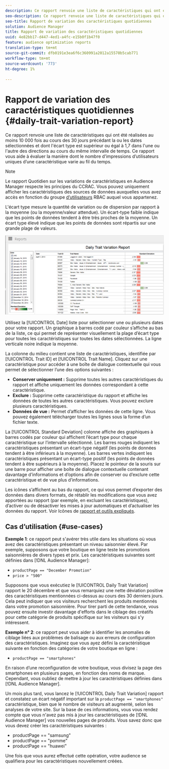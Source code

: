 ```yaml
---
description: Ce rapport renvoie une liste de caractéristiques qui ont été réalisées au moins 10 000 fois au cours des 30 jours précédant la ou les dates sélectionnées et dont l'écart type est supérieur ou égal à 1,7 dans l'une ou l'autre des directions au cours du même intervalle de temps. Ce rapport vous aide à évaluer la manière dont le nombre d’impressions d’utilisateurs uniques d’une caractéristique varie au fil du temps.
seo-description: Ce rapport renvoie une liste de caractéristiques qui ont été réalisées au moins 10 000 fois au cours des 30 jours précédant la ou les dates sélectionnées et dont l'écart type est supérieur ou égal à 1,7 dans l'une ou l'autre des directions au cours du même intervalle de temps. Ce rapport vous aide à évaluer la manière dont le nombre d’impressions d’utilisateurs uniques d’une caractéristique varie au fil du temps.
seo-title: Rapport de variation des caractéristiques quotidiennes
solution: Audience Manager
title: Rapport de variation des caractéristiques quotidiennes
uuid: 4e82bb17-d447-4ed1-a4fc-e15b0f1b47f0
feature: audience optimization reports
translation-type: tm+mt
source-git-commit: dfb0191e3ea6f6c360991a2012a15570b5cab771
workflow-type: tm+mt
source-wordcount: '773'
ht-degree: 1%

---
```



# Rapport de variation des caractéristiques quotidiennes {#daily-trait-variation-report}

Ce rapport renvoie une liste de caractéristiques qui ont été réalisées au moins 10 000 fois au cours des 30 jours précédant la ou les dates sélectionnées et dont l&#39;écart type est supérieur ou égal à 1,7 dans l&#39;une ou l&#39;autre des directions au cours du même intervalle de temps. Ce rapport vous aide à évaluer la manière dont le nombre d’impressions d’utilisateurs uniques d’une caractéristique varie au fil du temps.

>[!NOTE]
>
>Le rapport Quotidien sur les variations de caractéristiques en Audience Manager respecte les principes du CCRAC. Vous pouvez uniquement afficher les caractéristiques des sources de données auxquelles vous avez accès en fonction du groupe [d’utilisateurs](/help/using/features/administration/administration-overview.md) RBAC auquel vous appartenez.

L&#39;écart type mesure la quantité de variation ou de dispersion par rapport à la moyenne (ou la moyenne/valeur attendue). Un écart-type faible indique que les points de données tendent à être très proches de la moyenne. Un écart type élevé indique que les points de données sont répartis sur une grande plage de valeurs.

![](assets/daily_trait_variation.png)

Utilisez la [!UICONTROL Date] liste pour sélectionner une ou plusieurs dates pour votre rapport. Un graphique à barres codé par couleur s’affiche au bas de la liste, ce qui permet de représenter visuellement la plage d’écart type pour toutes les caractéristiques sur toutes les dates sélectionnées. La ligne verticale noire indique la moyenne.

La colonne du milieu contient une liste de caractéristiques, identifiée par [!UICONTROL Trait ID] et [!UICONTROL Trait Name]. Cliquez sur une caractéristique pour accéder à une boîte de dialogue contextuelle qui vous permet de sélectionner l’une des options suivantes :

* **Conserver uniquement :** Supprime toutes les autres caractéristiques du rapport et affiche uniquement les données correspondant à cette caractéristique.
* **Exclure :** Supprime cette caractéristique du rapport et affiche les données de toutes les autres caractéristiques. Vous pouvez exclure plusieurs caractéristiques.
* **Données de vue :** Permet d’afficher les données de cette ligne. Vous pouvez également télécharger toutes les lignes sous la forme d’un fichier texte.

La [!UICONTROL Standard Deviation] colonne affiche des graphiques à barres codés par couleur qui affichent l’écart type pour chaque caractéristique sur l’intervalle sélectionné. Les barres rouges indiquent les caractéristiques présentant un écart-type négatif (les points de données tendent à être inférieurs à la moyenne). Les barres vertes indiquent les caractéristiques présentant un écart-type positif (les points de données tendent à être supérieurs à la moyenne). Placez le pointeur de la souris sur une barre pour afficher une boîte de dialogue contextuelle contenant davantage d’informations et d’options afin de conserver ou d’exclure cette caractéristique et de vue plus d’informations.

Les icônes s’affichent au bas du rapport, ce qui vous permet d’exporter des données dans divers formats, de rétablir les modifications que vous avez apportées au rapport (par exemple, en excluant les caractéristiques), d’activer ou de désactiver les mises à jour automatiques et d’actualiser les données du rapport. Voir Icônes de [rapport et outils expliqués](../../reporting/dynamic-reports/interactive-report-technology.md#icons-tools-explained).

## Cas d’utilisation {#use-cases}

**Exemple 1**: ce rapport peut s&#39;avérer très utile dans les situations où vous avez des caractéristiques présentant un niveau saisonnier élevé. Par exemple, supposons que votre boutique en ligne teste les promotions saisonnières de divers types et prix. Les caractéristiques suivantes sont définies dans [!DNL Audience Manager]:

* `productPage == "December Promotion"`
* `price > "500"`

Supposons que vous exécutiez le [!UICONTROL Daily Trait Variation] rapport le 20 décembre et que vous remarquiez une nette déviation positive des caractéristiques mentionnées ci-dessus au cours des 30 derniers jours. Cela peut indiquer que vos visiteurs recherchent les produits mentionnés dans votre promotion saisonnière. Pour tirer parti de cette tendance, vous pouvez ensuite investir davantage d&#39;efforts dans le ciblage des créatifs pour cette catégorie de produits spécifique sur les visiteurs qui s&#39;y intéressent.

**Exemple n° 2**: ce rapport peut vous aider à identifier les anomalies de ciblage liées aux problèmes de balisage ou aux erreurs de configuration des caractéristiques. Imaginez que vous ayez défini la caractéristique suivante en fonction des catégories de votre boutique en ligne :

* `productPage == "smartphones"`

En raison d’une reconfiguration de votre boutique, vous divisez la page des smartphones en plusieurs pages, en fonction des noms de marque. Cependant, vous oubliez de mettre à jour les caractéristiques définies dans [!DNL Audience Manager].

Un mois plus tard, vous lancez le [!UICONTROL Daily Trait Variation] rapport et constatez un écart négatif important sur la `productPage == "smartphones"` caractéristique, bien que le nombre de visiteurs ait augmenté, selon les analyses de votre site. Sur la base de ces informations, vous vous rendez compte que vous n&#39;avez pas mis à jour les caractéristiques de [!DNL Audience Manager] vos nouvelles pages de produits. Vous savez donc que vous devez créer les caractéristiques suivantes :

* productPage == &quot;samsung&quot;
* productPage == &quot;pomme&quot;
* productPage == &quot;huawei&quot;

Une fois que vous aurez effectué cette opération, votre audience se qualifiera pour les caractéristiques nouvellement créées.

